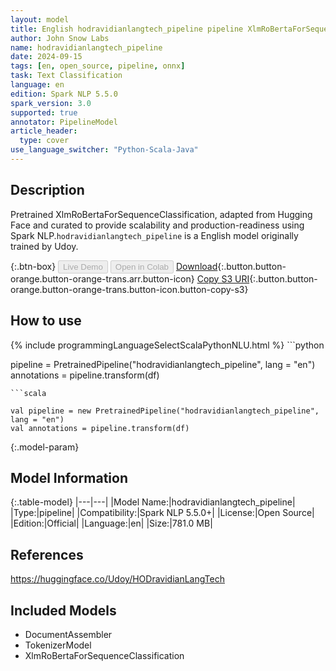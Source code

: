 ```yaml
---
layout: model
title: English hodravidianlangtech_pipeline pipeline XlmRoBertaForSequenceClassification from Udoy
author: John Snow Labs
name: hodravidianlangtech_pipeline
date: 2024-09-15
tags: [en, open_source, pipeline, onnx]
task: Text Classification
language: en
edition: Spark NLP 5.5.0
spark_version: 3.0
supported: true
annotator: PipelineModel
article_header:
  type: cover
use_language_switcher: "Python-Scala-Java"
---
```


## Description

Pretrained XlmRoBertaForSequenceClassification, adapted from Hugging Face and curated to provide scalability and production-readiness using Spark NLP.`hodravidianlangtech_pipeline` is a English model originally trained by Udoy.

{:.btn-box}
<button class="button button-orange" disabled>Live Demo</button>
<button class="button button-orange" disabled>Open in Colab</button>
[Download](https://s3.amazonaws.com/auxdata.johnsnowlabs.com/public/models/hodravidianlangtech_pipeline_en_5.5.0_3.0_1726440966458.zip){:.button.button-orange.button-orange-trans.arr.button-icon}
[Copy S3 URI](s3://auxdata.johnsnowlabs.com/public/models/hodravidianlangtech_pipeline_en_5.5.0_3.0_1726440966458.zip){:.button.button-orange.button-orange-trans.button-icon.button-copy-s3}

## How to use



<div class="tabs-box" markdown="1">
{% include programmingLanguageSelectScalaPythonNLU.html %}
```python

pipeline = PretrainedPipeline("hodravidianlangtech_pipeline", lang = "en")
annotations =  pipeline.transform(df)   

```
```scala

val pipeline = new PretrainedPipeline("hodravidianlangtech_pipeline", lang = "en")
val annotations = pipeline.transform(df)

```
</div>

{:.model-param}
## Model Information

{:.table-model}
|---|---|
|Model Name:|hodravidianlangtech_pipeline|
|Type:|pipeline|
|Compatibility:|Spark NLP 5.5.0+|
|License:|Open Source|
|Edition:|Official|
|Language:|en|
|Size:|781.0 MB|

## References

https://huggingface.co/Udoy/HODravidianLangTech

## Included Models

- DocumentAssembler
- TokenizerModel
- XlmRoBertaForSequenceClassification